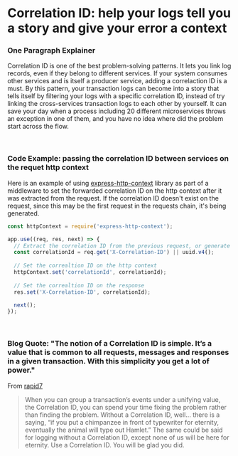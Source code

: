# Correlation ID: help your logs tell you a story and give your error a context

### One Paragraph Explainer

Correlation ID is one of the best problem-solving patterns. It lets you link log records, even if they belong to different services. If your system consumes other services and is itself a producer service, adding a correlaction ID is a must. By this pattern, your transaction logs can become into a story that tells itself by filtering your logs with a specific correlation ID, instead of try linking the cross-services transaction logs to each other by yourself. It can save your day when a process including 20 different microservices throws an exception in one of them, and you have no idea where did the problem start across the flow.

<br/>

### Code Example: passing the correlation ID between services on the requet http context
Here is an example of using [express-http-context](https://www.npmjs.com/package/express-http-context) library as part of a middleware to set the forwarded correlation ID on the http context after it was extracted from the request. 
If the correlation ID doesn't exist on the request, since this may be the first request in the requests chain, it's being generated.

```javascript
const httpContext = require('express-http-context');

app.use((req, res, next) => {
  // Extract the correlation ID from the previous request, or generate it if this is the first request in the transaction
  const correlationId = req.get('X-Correlation-ID') || uuid.v4();
  
  // Set the correaltion ID on the http context
  httpContext.set('correlationId', correlationId);
  
  // Set the correaltion ID on the response
  res.set('X-Correlation-ID', correlationId);

  next();
});
```
<br/>

### Blog Quote: "The notion of a Correlation ID is simple. It’s a value that is common to all requests, messages and responses in a given transaction. With this simplicity you get a lot of power."

From [rapid7](https://blog.rapid7.com/2016/12/23/the-value-of-correlation-ids/)

> When you can group a transaction’s events under a unifying value, the Correlation ID, you can spend your time fixing the problem rather than finding the problem. Without a Correlation ID, well… there is a saying, “if you put a chimpanzee in front of typewriter for eternity, eventually the animal will type out Hamlet.” The same could be said for logging without a Correlation ID, except none of us will be here for eternity. Use a Correlation ID. You will be glad you did.

